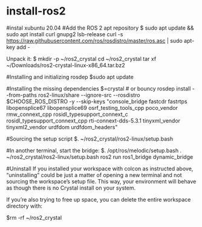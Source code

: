 # install-ros2
#instal xubuntu 20.04
#Add the ROS 2 apt repository
$ sudo apt update && sudo apt install curl gnupg2 lsb-release curl -s https://raw.githubusercontent.com/ros/rosdistro/master/ros.asc | sudo apt-key add -

Unpack it:
$ mkdir -p ~/ros2_crystal
cd ~/ros2_crystal
tar xf ~/Downloads/ros2-crystal-linux-x86_64.tar.bz2

#Installing and initializing rosdep
$sudo apt update

#Installing the missing dependencies
$=crystal # or bouncy
rosdep install --from-paths ros2-linux/share --ignore-src --rosdistro $CHOOSE_ROS_DISTRO -y --skip-keys "console_bridge fastcdr fastrtps libopensplice67 libopensplice69 osrf_testing_tools_cpp poco_vendor rmw_connext_cpp rosidl_typesupport_connext_c rosidl_typesupport_connext_cpp rti-connext-dds-5.3.1 tinyxml_vendor tinyxml2_vendor urdfdom urdfdom_headers"

#Sourcing the setup script
$. ~/ros2_crystal/ros2-linux/setup.bash

#In another terminal, start the bridge:
$. /opt/ros/melodic/setup.bash
. ~/ros2_crystal/ros2-linux/setup.bash
ros2 run ros1_bridge dynamic_bridge

#Uninstall
If you installed your workspace with colcon as instructed above, “uninstalling” could be just a matter of opening a new terminal and not sourcing the workspace’s setup file. This way, your environment will behave as though there is no Crystal install on your system.

If you’re also trying to free up space, you can delete the entire workspace directory with:

$rm -rf ~/ros2_crystal
